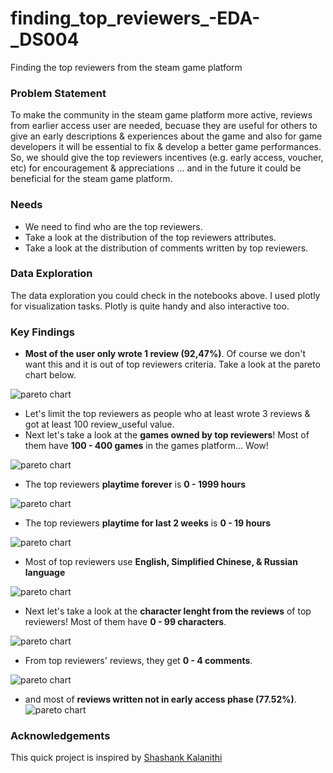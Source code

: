 # finding_top_reviewers_-EDA-_DS004
Finding the top reviewers from the steam game platform

### Problem Statement
To make the community in the steam game platform more active, reviews from earlier access user are needed, becuase they are useful for others to give an early descriptions & experiences about the game and also for game developers it will be essential to fix & develop a better game performances. So, we should give the top reviewers incentives (e.g. early access, voucher, etc) for encouragement & appreciations ... and in the future it could be beneficial for the steam game platform.

### Needs
- We need to find who are the top reviewers.
- Take a look at the distribution of the top reviewers attributes.
- Take a look at the distribution of comments written by top reviewers.

### Data Exploration
The data exploration you could check in the notebooks above. I used plotly for visualization tasks. Plotly is quite handy and also interactive too.

### Key Findings
- **Most of the user only wrote 1 review (92,47%)**. Of course we don't want this and it is out of top reviewers criteria. Take a look at the pareto chart below.

![pareto chart](./assets/review_pareto.svg)


- Let's limit the top reviewers as people who at least wrote 3 reviews & got at least 100 review_useful value.
- Next let's take a look at the **games owned by top reviewers**! Most of them have **100 - 400 games** in the games platform... Wow!

![pareto chart](./assets/3games_owned_top_reviewers.png)


- The top reviewers **playtime forever** is **0 - 1999 hours**

![pareto chart](./assets/4playtime_forever_top_reviewers.png)


- The top reviewers **playtime for last 2 weeks** is **0 - 19 hours**

![pareto chart](./assets/4playtime_last2weeks_top_reviewers.png)


- Most of top reviewers use **English, Simplified Chinese, & Russian language**

![pareto chart](./assets/5languages_top_reviewers.png)


- Next let's take a look at the **character lenght from the reviews** of top reviewers! Most of them have **0 - 99 characters**.

![pareto chart](./assets/6review_char_top_reviewers.png)


- From top reviewers' reviews, they get **0 - 4 comments**.

![pareto chart](./assets/7comment_count_top_reviewers.png)


- and most of **reviews written not in early access phase (77.52%)**.
![pareto chart](./assets/8review_earlyaccess_reviewers.png)


### Acknowledgements
This quick project is inspired by [Shashank Kalanithi](https://www.youtube.com/c/ShashankKalanithiData)

